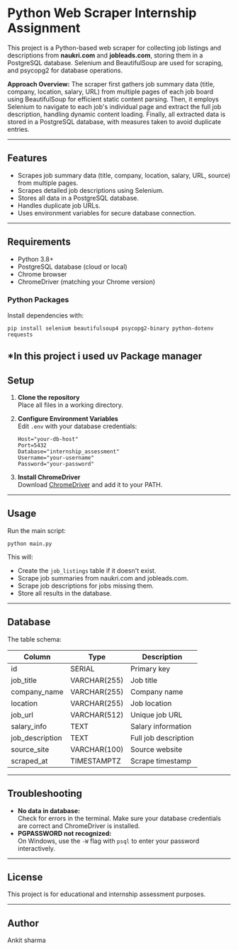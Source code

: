 # Python Web Scraper Internship Assignment

This project is a Python-based web scraper for collecting job listings and descriptions from **naukri.com** and **jobleads.com**, storing them in a PostgreSQL database. Selenium and BeautifulSoup are used for scraping, and psycopg2 for database operations.

**Approach Overview:** The scraper first gathers job summary data (title, company, location, salary, URL) from multiple pages of each job board using BeautifulSoup for efficient static content parsing. Then, it employs Selenium to navigate to each job's individual page and extract the full job description, handling dynamic content loading. Finally, all extracted data is stored in a PostgreSQL database, with measures taken to avoid duplicate entries.

---

## Features

- Scrapes job summary data (title, company, location, salary, URL, source) from multiple pages.
- Scrapes detailed job descriptions using Selenium.
- Stores all data in a PostgreSQL database.
- Handles duplicate job URLs.
- Uses environment variables for secure database connection.

---

## Requirements

- Python 3.8+
- PostgreSQL database (cloud or local)
- Chrome browser
- ChromeDriver (matching your Chrome version)

### Python Packages

Install dependencies with:

```shell
pip install selenium beautifulsoup4 psycopg2-binary python-dotenv requests
```
*In this project i used uv Package manager
---

## Setup

1. **Clone the repository**  
   Place all files in a working directory.

2. **Configure Environment Variables**  
   Edit `.env` with your database credentials:

   ```
   Host="your-db-host"
   Port=5432
   Database="internship_assessment"
   Username="your-username"
   Password="your-password"
   ```

3. **Install ChromeDriver**  
   Download [ChromeDriver](https://chromedriver.chromium.org/downloads) and add it to your PATH.

---

## Usage

Run the main script:

```shell
python main.py
```

This will:
- Create the `job_listings` table if it doesn't exist.
- Scrape job summaries from naukri.com and jobleads.com.
- Scrape job descriptions for jobs missing them.
- Store all results in the database.

---

## Database

The table schema:

| Column         | Type         | Description                |
|----------------|--------------|----------------------------|
| id             | SERIAL       | Primary key                |
| job_title      | VARCHAR(255) | Job title                  |
| company_name   | VARCHAR(255) | Company name               |
| location       | VARCHAR(255) | Job location               |
| job_url        | VARCHAR(512) | Unique job URL             |
| salary_info    | TEXT         | Salary information         |
| job_description| TEXT         | Full job description       |
| source_site    | VARCHAR(100) | Source website             |
| scraped_at     | TIMESTAMPTZ  | Scrape timestamp           |

---

## Troubleshooting

- **No data in database:**  
  Check for errors in the terminal. Make sure your database credentials are correct and ChromeDriver is installed.
- **PGPASSWORD not recognized:**  
  On Windows, use the `-W` flag with `psql` to enter your password interactively.

---

## License

This project is for educational and internship assessment purposes.

---

## Author

Ankit sharma